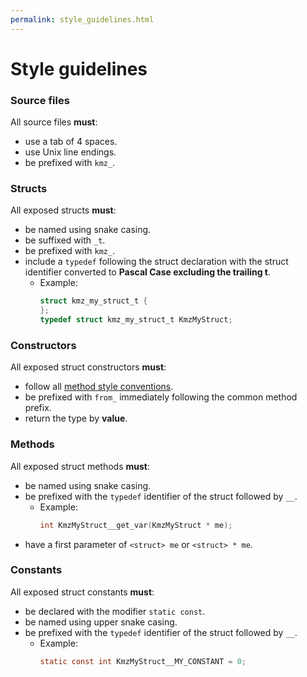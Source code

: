 ```yaml
---
permalink: style_guidelines.html
---
```


# Style guidelines

### Source files

All source files __must__:

* use a tab of 4 spaces.
* use Unix line endings.
* be prefixed with `kmz_`.

### Structs

All exposed structs __must__:

* be named using snake casing.
* be suffixed with `_t`.
* be prefixed with `kmz_`.
* include a `typedef` following the struct declaration with the struct identifier converted to __Pascal Case excluding the trailing t__.
  * Example:
    ```c
    struct kmz_my_struct_t {
    };
    typedef struct kmz_my_struct_t KmzMyStruct;
    ```

### Constructors

All exposed struct constructors __must__:

* follow all [method style conventions](#methods).
* be prefixed with `from_` immediately following the common method prefix.
* return the type by __value__.

### Methods

All exposed struct methods __must__:

* be named using snake casing.
* be prefixed with the `typedef` identifier of the struct followed by `__`.
  * Example:
    ```c
    int KmzMyStruct__get_var(KmzMyStruct * me);
    ```
* have a first parameter of `<struct> me` or `<struct> * me`.

### Constants

All exposed struct constants __must__:

* be declared with the modifier `static const`.
* be named using upper snake casing.
* be prefixed with the `typedef` identifier of the struct followed by `__`.
  * Example:
    ```c
    static const int KmzMyStruct__MY_CONSTANT = 0;
    ```
